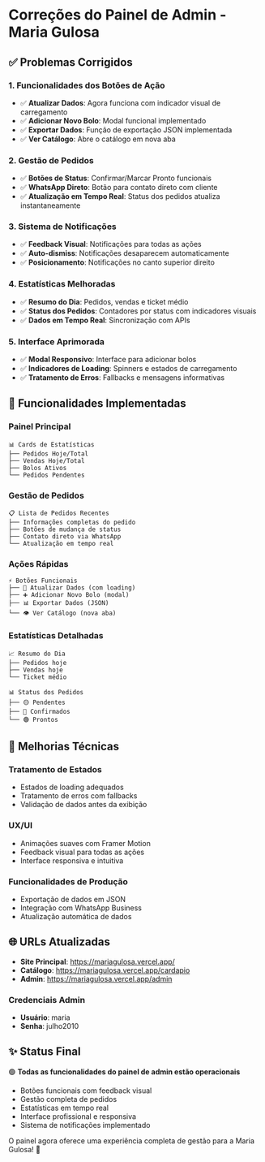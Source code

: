 # Correções do Painel de Admin - Maria Gulosa

## ✅ Problemas Corrigidos

### 1. **Funcionalidades dos Botões de Ação**
- ✅ **Atualizar Dados**: Agora funciona com indicador visual de carregamento
- ✅ **Adicionar Novo Bolo**: Modal funcional implementado
- ✅ **Exportar Dados**: Função de exportação JSON implementada
- ✅ **Ver Catálogo**: Abre o catálogo em nova aba

### 2. **Gestão de Pedidos**
- ✅ **Botões de Status**: Confirmar/Marcar Pronto funcionais
- ✅ **WhatsApp Direto**: Botão para contato direto com cliente
- ✅ **Atualização em Tempo Real**: Status dos pedidos atualiza instantaneamente

### 3. **Sistema de Notificações**
- ✅ **Feedback Visual**: Notificações para todas as ações
- ✅ **Auto-dismiss**: Notificações desaparecem automaticamente
- ✅ **Posicionamento**: Notificações no canto superior direito

### 4. **Estatísticas Melhoradas**
- ✅ **Resumo do Dia**: Pedidos, vendas e ticket médio
- ✅ **Status dos Pedidos**: Contadores por status com indicadores visuais
- ✅ **Dados em Tempo Real**: Sincronização com APIs

### 5. **Interface Aprimorada**
- ✅ **Modal Responsivo**: Interface para adicionar bolos
- ✅ **Indicadores de Loading**: Spinners e estados de carregamento
- ✅ **Tratamento de Erros**: Fallbacks e mensagens informativas

## 🚀 Funcionalidades Implementadas

### **Painel Principal**
```
📊 Cards de Estatísticas
├── Pedidos Hoje/Total
├── Vendas Hoje/Total  
├── Bolos Ativos
└── Pedidos Pendentes
```

### **Gestão de Pedidos**
```
📋 Lista de Pedidos Recentes
├── Informações completas do pedido
├── Botões de mudança de status
├── Contato direto via WhatsApp
└── Atualização em tempo real
```

### **Ações Rápidas**
```
⚡ Botões Funcionais
├── 🔄 Atualizar Dados (com loading)
├── ➕ Adicionar Novo Bolo (modal)
├── 📊 Exportar Dados (JSON)
└── 👁️ Ver Catálogo (nova aba)
```

### **Estatísticas Detalhadas**
```
📈 Resumo do Dia
├── Pedidos hoje
├── Vendas hoje
└── Ticket médio

📊 Status dos Pedidos
├── 🟡 Pendentes
├── 🔵 Confirmados
└── 🟢 Prontos
```

## 🔧 Melhorias Técnicas

### **Tratamento de Estados**
- Estados de loading adequados
- Tratamento de erros com fallbacks
- Validação de dados antes da exibição

### **UX/UI**
- Animações suaves com Framer Motion
- Feedback visual para todas as ações
- Interface responsiva e intuitiva

### **Funcionalidades de Produção**
- Exportação de dados em JSON
- Integração com WhatsApp Business
- Atualização automática de dados

## 🌐 URLs Atualizadas

- **Site Principal**: https://mariagulosa.vercel.app/
- **Catálogo**: https://mariagulosa.vercel.app/cardapio
- **Admin**: https://mariagulosa.vercel.app/admin

### **Credenciais Admin**
- **Usuário**: maria
- **Senha**: julho2010

## ✨ Status Final

🟢 **Todas as funcionalidades do painel de admin estão operacionais**
- Botões funcionais com feedback visual
- Gestão completa de pedidos
- Estatísticas em tempo real
- Interface profissional e responsiva
- Sistema de notificações implementado

O painel agora oferece uma experiência completa de gestão para a Maria Gulosa! 🎂 
